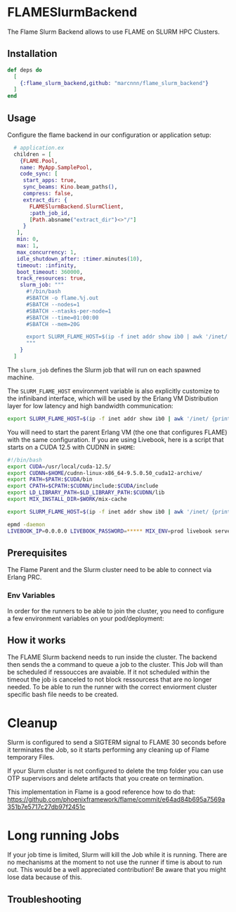 # FLAMESlurmBackend

The Flame Slurm Backend allows to use FLAME on SLURM HPC Clusters.

## Installation

```elixir
def deps do
  [
    {:flame_slurm_backend,github: "marcnnn/flame_slurm_backend"}
  ]
end
```

## Usage

Configure the flame backend in our configuration or application setup:

```elixir
  # application.ex
  children = [
    {FLAME.Pool,
    name: MyApp.SamplePool,
    code_sync: [
     start_apps: true,
     sync_beams: Kino.beam_paths(),
     compress: false,
     extract_dir: {
       FLAMESlurmBackend.SlurmClient,
       :path_job_id,
       [Path.absname("extract_dir")<>"/"]
     } 
   ],
   min: 0,
   max: 1,
   max_concurrency: 1,
   idle_shutdown_after: :timer.minutes(10),
   timeout: :infinity,
   boot_timeout: 360000,
   track_resources: true,
    slurm_job: """
      #!/bin/bash
      #SBATCH -o flame.%j.out
      #SBATCH --nodes=1
      #SBATCH --ntasks-per-node=1
      #SBATCH --time=01:00:00
      #SBATCH --mem=20G

      export SLURM_FLAME_HOST=$(ip -f inet addr show ib0 | awk '/inet/ {print $2}' | cut -d/ -f1)
      """
    }
  ]
```

The `slurm_job` defines the Slurm job that will run on each spawned machine.

The `SLURM_FLAME_HOST` environment variable is also explicitly customize to the infiniband interface, which will be used by the Erlang VM Distribution layer for low latency and high bandwidth communication:

```bash
export SLURM_FLAME_HOST=$(ip -f inet addr show ib0 | awk '/inet/ {print $2}' | cut -d/ -f1)
```

You will need to start the parent Erlang VM (the one that configures FLAME) with the same configuration. If you are using Livebook, here is a script that starts on a CUDA 12.5 with CUDNN in `$HOME`:

```bash
#!/bin/bash
export CUDA=/usr/local/cuda-12.5/
export CUDNN=$HOME/cudnn-linux-x86_64-9.5.0.50_cuda12-archive/
export PATH=$PATH:$CUDA/bin
export CPATH=$CPATH:$CUDNN/include:$CUDA/include
export LD_LIBRARY_PATH=$LD_LIBRARY_PATH:$CUDNN/lib
export MIX_INSTALL_DIR=$WORK/mix-cache

export SLURM_FLAME_HOST=$(ip -f inet addr show ib0 | awk '/inet/ {print $2}' | cut -d/ -f1)

epmd -daemon
LIVEBOOK_IP=0.0.0.0 LIVEBOOK_PASSWORD=***** MIX_ENV=prod livebook server --name livebook@$SLURM_FLAME_HOST
```

## Prerequisites

The Flame Parent and the Slurm cluster need to be able to connect via Erlang PRC.

### Env Variables

In order for the runners to be able to join the cluster, you need to configure
a few environment variables on your pod/deployment:


## How it works

The FLAME Slurm backend needs to run inside the cluster.
The backend then sends the a command to queue a job to the cluster.
This Job will than be scheduled if ressoucces are avaiable.
If it not scheduled within the timeout the job is canceled to not block ressourcess that are no longer needed.
To be able to run the runner with the correct enviorment cluster specific bash file needs to be created.

# Cleanup

Slurm is configured to send a SIGTERM signal to FLAME 30 seconds before it terminates the Job, so it starts performing any cleaning up of Flame temporary Files.

If your Slurm cluster is not configured to delete the tmp folder you can use OTP supervisors and delete artifacts that you create on termination.

This implementation in Flame is a good reference how to do that:
https://github.com/phoenixframework/flame/commit/e64ad84b695a7569a351b7e5717c27db97f2451c

# Long running Jobs

If your job time is limited, Slurm will kill the Job while it is running. There are no mechanisms at the moment to not use the runner if time is about to run out. This would be a well appreciated contribution! Be aware that you might lose data because of this.

## Troubleshooting
